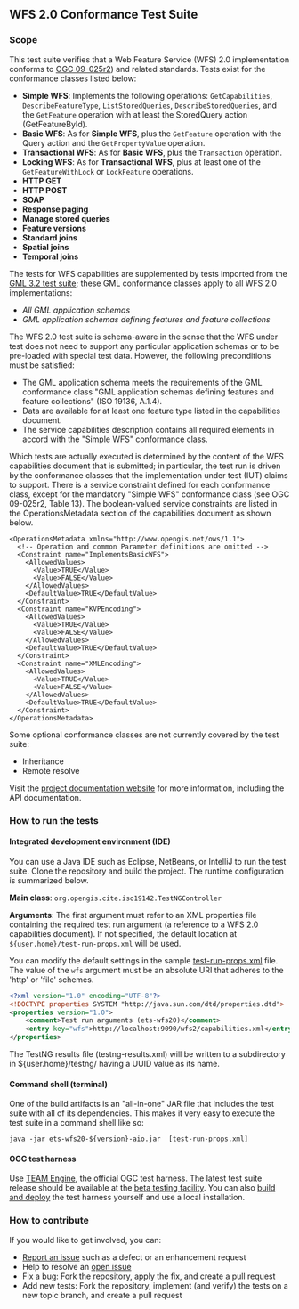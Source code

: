 ## WFS 2.0 Conformance Test Suite

### Scope

This test suite verifies that a Web Feature Service (WFS) 2.0 implementation conforms 
to [OGC 09-025r2](http://docs.opengeospatial.org/is/09-025r2/09-025r2.html)) and related 
standards. Tests exist for the conformance classes listed below:</p>

- **Simple WFS**: Implements the following operations: `GetCapabilities`, `DescribeFeatureType`, 
`ListStoredQueries`, `DescribeStoredQueries`, and the `GetFeature` operation with at least the 
StoredQuery action (GetFeatureById).
- **Basic WFS**: As for **Simple WFS**, plus the `GetFeature` operation with the Query 
action and the `GetPropertyValue` operation.
- **Transactional WFS**: As for **Basic WFS**, plus the `Transaction` operation.
- **Locking WFS**: As for **Transactional WFS**, plus at least one of the `GetFeatureWithLock` 
or `LockFeature` operations.
- **HTTP GET**
- **HTTP POST**
- **SOAP**
- **Response paging**
- **Manage stored queries**
- **Feature versions**
- **Standard joins**
- **Spatial joins**
- **Temporal joins**


The tests for WFS capabilities are supplemented by tests imported from the 
[GML 3.2 test suite](https://github.com/opengeospatial/ets-gml32); these GML 
conformance classes apply to all WFS 2.0 implementations:

- _All GML application schemas_
- _GML application schemas defining features and feature collections_

The WFS 2.0 test suite is schema-aware in the sense that the WFS under test does not 
need to support any particular application schemas or to be pre-loaded with special test 
data. However, the following preconditions must be satisfied:

* The GML application schema meets the requirements of the GML conformance class 
"GML application schemas defining features and feature collections" (ISO 19136, A.1.4).
* Data are available for at least one feature type listed in the capabilities 
document.
* The service capabilities description contains all required elements in accord 
with the "Simple WFS" conformance class.

Which tests are actually executed is determined by the content of the WFS capabilities 
document that is submitted; in particular, the test run is driven by the conformance 
classes that the implementation under test (IUT) claims to support. There is a service constraint 
defined for each conformance class, except for the mandatory "Simple WFS" conformance class 
(see OGC 09-025r2, Table 13). The boolean-valued service constraints are listed in the 
OperationsMetadata section of the capabilities document as shown below.

    <OperationsMetadata xmlns="http://www.opengis.net/ows/1.1">
      <!-- Operation and common Parameter definitions are omitted -->
      <Constraint name="ImplementsBasicWFS">
        <AllowedValues>
          <Value>TRUE</Value>
          <Value>FALSE</Value>
        </AllowedValues>
        <DefaultValue>TRUE</DefaultValue>
      </Constraint>
      <Constraint name="KVPEncoding">
        <AllowedValues>
          <Value>TRUE</Value>
          <Value>FALSE</Value>
        </AllowedValues>
        <DefaultValue>TRUE</DefaultValue>
      </Constraint>
      <Constraint name="XMLEncoding">
        <AllowedValues>
          <Value>TRUE</Value>
          <Value>FALSE</Value>
        </AllowedValues>
        <DefaultValue>TRUE</DefaultValue>
      </Constraint>
    </OperationsMetadata>

Some optional conformance classes are not currently covered by the test suite:

* Inheritance
* Remote resolve

Visit the [project documentation website](http://opengeospatial.github.io/ets-wfs20/) 
for more information, including the API documentation.


### How to run the tests

#### Integrated development environment (IDE)
You can use a Java IDE such as Eclipse, NetBeans, or IntelliJ to run the test suite. 
Clone the repository and build the project. The runtime configuration is summarized below.

__Main class__: `org.opengis.cite.iso19142.TestNGController`

__Arguments__: The first argument must refer to an XML properties file containing the 
required test run argument (a reference to a WFS 2.0 capabilities document). If not 
specified, the default location at `${user.home}/test-run-props.xml` will be used.

You can modify the default settings in the sample [test-run-props.xml](src/main/config/test-run-props.xml) 
file. The value of the `wfs` argument must be an absolute URI that adheres to the 'http' 
or 'file' schemes.

```xml
<?xml version="1.0" encoding="UTF-8"?>
<!DOCTYPE properties SYSTEM "http://java.sun.com/dtd/properties.dtd">
<properties version="1.0">
    <comment>Test run arguments (ets-wfs20)</comment>
	<entry key="wfs">http://localhost:9090/wfs2/capabilities.xml</entry>
</properties>
```

The TestNG results file (testng-results.xml) will be written to a subdirectory 
in ${user.home}/testng/ having a UUID value as its name.

#### Command shell (terminal)

One of the build artifacts is an "all-in-one" JAR file that includes the test 
suite with all of its dependencies. This makes it very easy to execute the test 
suite in a command shell like so:

`java -jar ets-wfs20-${version}-aio.jar  [test-run-props.xml]`

#### OGC test harness

Use [TEAM Engine](https://github.com/opengeospatial/teamengine), the official 
OGC test harness. The latest test suite release should be available at the 
[beta testing facility](http://cite.opengeospatial.org/te2/). You can also 
[build and deploy](https://github.com/opengeospatial/teamengine) the test 
harness yourself and use a local installation.


### How to contribute

If you would like to get involved, you can:

* [Report an issue](https://github.com/opengeospatial/ets-wfs20/issues) such as a defect or an 
enhancement request
* Help to resolve an [open issue](https://github.com/opengeospatial/ets-wfs20/issues?q=is%3Aopen)
* Fix a bug: Fork the repository, apply the fix, and create a pull request
* Add new tests: Fork the repository, implement (and verify) the tests on a new topic branch, 
and create a pull request

